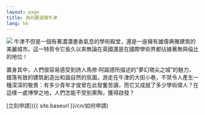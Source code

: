 ```yaml
---
layout: page
title: 為何要選擇牛津
lang: hk
---
```


![](https://dl.dropboxusercontent.com/u/516841/GlobalME/ox2.jpg)
牛津不但是一個有著濃濃書香氣息的學術殿堂，還是一座擁有雄偉典雅建筑的美麗城市。這一特質令它長久以來無論在英國還是在國際學術界都佔據著無與倫比的地位！

置身其中，人們很容易感受到詩人馬修·阿諾德所描述的“夢幻塔尖之城”的魅力，錯落有致的建筑創造出和諧自然的氛圍。游走在牛津的大街小巷，不禁令人產生一種深深的敬畏：有多少青年才俊曾在此發奮苦讀，而它又成就了多少學術偉人？在這樣一處博學之地，人們怎能不受到熏陶，獲得啟發？


[立刻申請]({{ site.baseurl }}/cn/如何申請)
